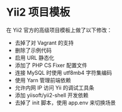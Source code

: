 # Yii2 项目模板

在 Yii2 官方的高级项目模板上做了以下修改：

- 去掉了对 Vagrant 的支持
- 删除了示例代码
- 启用 URL 静态化
- 添加了 PHP CS Fixer 配置文件
- 连接 MySQL 时使用 utf8mb4 字符集编码
- 使用 Yarn 管理前端依赖
- 允许内网 IP 访问 Yii 的调试工具条
- 添加 yiisoft/yii2-shell 开发依赖
- 去掉了 init 脚本，使用 app.env 来切换场景
